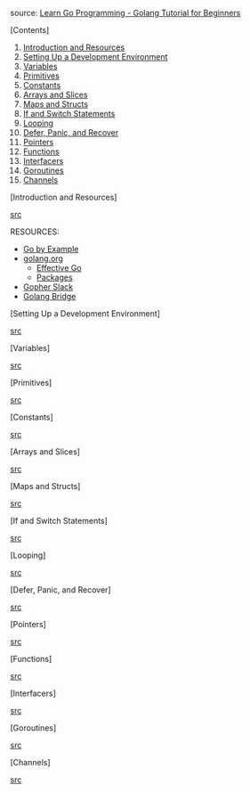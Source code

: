 source: <a href="https://www.youtube.com/watch?v=YS4e4q9oBaU&t=1067s&ab_channel=freeCodeCamp.org">Learn Go Programming - Golang Tutorial for Beginners</a>

[Contents]
1. <a href="https://www.youtube.com/watch?v=YS4e4q9oBaU&t=0s">Introduction and Resources</a>
2. <a href="https://www.youtube.com/watch?v=YS4e4q9oBaU&t=1017s">Setting Up a Development Environment</a>
3. <a href="https://www.youtube.com/watch?v=YS4e4q9oBaU&t=2148s">Variables</a>
4. <a href="https://www.youtube.com/watch?v=YS4e4q9oBaU&t=3425s">Primitives</a>
5. <a href="https://www.youtube.com/watch?v=YS4e4q9oBaU&t=5189s">Constants</a>
6. <a href="https://www.youtube.com/watch?v=YS4e4q9oBaU&t=6473s">Arrays and Slices</a>
7. <a href="https://www.youtube.com/watch?v=YS4e4q9oBaU&t=8240s">Maps and Structs</a>
8. <a href="https://www.youtube.com/watch?v=YS4e4q9oBaU&t=10080s">If and Switch Statements</a>
9. <a href="https://www.youtube.com/watch?v=YS4e4q9oBaU&t=12077s">Looping</a>
10. <a href="https://www.youtube.com/watch?v=YS4e4q9oBaU&t=13294s">Defer, Panic, and Recover</a>
11. <a href="https://www.youtube.com/watch?v=YS4e4q9oBaU&t=14637s">Pointers</a>
12. <a href="https://www.youtube.com/watch?v=YS4e4q9oBaU&t=15690s">Functions</a>
13. <a href="https://www.youtube.com/watch?v=YS4e4q9oBaU&t=17879s">Interfacers</a>
14. <a href="https://www.youtube.com/watch?v=YS4e4q9oBaU&t=20037s">Goroutines</a>
15. <a href="https://www.youtube.com/watch?v=YS4e4q9oBaU&t=21910s">Channels</a>

[Introduction and Resources]

<a href="https://www.youtube.com/watch?v=YS4e4q9oBaU&t=0s">src</a>

RESOURCES:
- <a href="https://gobyexample.com/">Go by Example</a>
- <a href="https://golang.org">golang.org</a>
    - <a href="https://golang.org/doc/effective_go.html">Effective Go</a>
    - <a href="https://golang.org/pkg">Packages</a>
- <a href="https://gophers.slack.com/messages/general/">Gopher Slack</a>
- <a href="https://blog.golangbridge.org/">Golang Bridge</a>

[Setting Up a Development Environment]

<a href="https://www.youtube.com/watch?v=YS4e4q9oBaU&t=1017s">src</a>

[Variables]

<a href="https://www.youtube.com/watch?v=YS4e4q9oBaU&t=2148s">src</a>

[Primitives]

<a href="https://www.youtube.com/watch?v=YS4e4q9oBaU&t=3425s">src</a>

[Constants]

<a href="https://www.youtube.com/watch?v=YS4e4q9oBaU&t=5189s">src</a>

[Arrays and Slices]

<a href="https://www.youtube.com/watch?v=YS4e4q9oBaU&t=6473s">src</a>

[Maps and Structs]

<a href="https://www.youtube.com/watch?v=YS4e4q9oBaU&t=8240s">src</a>

[If and Switch Statements]

<a href="https://www.youtube.com/watch?v=YS4e4q9oBaU&t=10080s">src</a>

[Looping]

<a href="https://www.youtube.com/watch?v=YS4e4q9oBaU&t=12077s">src</a>

[Defer, Panic, and Recover]

<a href="https://www.youtube.com/watch?v=YS4e4q9oBaU&t=13294s">src</a>

[Pointers]

<a href="https://www.youtube.com/watch?v=YS4e4q9oBaU&t=14637s">src</a>

[Functions]

<a href="https://www.youtube.com/watch?v=YS4e4q9oBaU&t=15690s">src</a>

[Interfacers]

<a href="https://www.youtube.com/watch?v=YS4e4q9oBaU&t=17879s">src</a>

[Goroutines]

<a href="https://www.youtube.com/watch?v=YS4e4q9oBaU&t=20037s">src</a>

[Channels]

<a href="https://www.youtube.com/watch?v=YS4e4q9oBaU&t=21910s">src</a>
